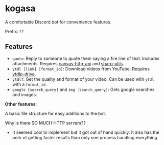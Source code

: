 # kogasa

A comfortable Discord bot for convenience features.

Prefix: `??`

## Features
- `quote`: Reply to someone to quote them saying a fire line of text. Includes attachments. Requires [canvas-http-api](https://github.com/DoormatIka/canvas-http-api) and [sharp-utils](https://github.com/DoormatIka/sharp-utils).
- `ytdl [link] [format_id]`: Download videos from YouTube. Requires [ytdlp-drive](https://github.com/DoormatIka/ytdlp-drive-https-api).
- `ytdlf`: Get the quality and format of your video. Can be used with `ytdl` with a `format_id`.
- `google [search_query]` and `img [search_query]`: Gets google searches and images.

**Other features**:

A basic file structure for easy additions to the bot.




Why is there SO MUCH HTTP servers??
- It seemed cool to implement but it got out of hand quickly. It also has the perk of getting faster results than only one process handling everything.